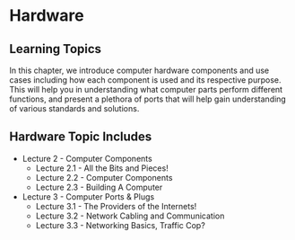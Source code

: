 # Hardware

## Learning Topics

In this chapter, we introduce computer hardware components and use cases including how each component is used and its respective purpose. This will help you in understanding what computer parts perform different functions, and present a plethora of ports that will help gain understanding of various standards and solutions.

## Hardware Topic Includes

+ Lecture 2 - Computer Components
  + Lecture 2.1 - All the Bits and Pieces!
  + Lecture 2.2 - Computer Components
  + Lecture 2.3 - Building A Computer
+ Lecture 3 - Computer Ports & Plugs
  + Lecture 3.1 - The Providers of the Internets!
  + Lecture 3.2 - Network Cabling and Communication
  + Lecture 3.3 - Networking Basics, Traffic Cop?